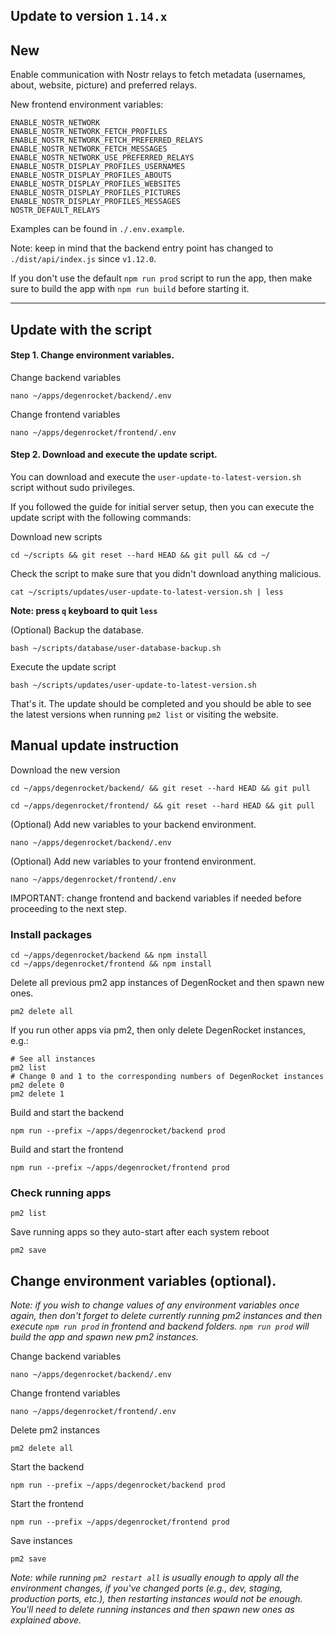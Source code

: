 ## Update to version `1.14.x`

## New

Enable communication with Nostr relays to fetch metadata
(usernames, about, website, picture) and preferred relays.

New frontend environment variables:

```
ENABLE_NOSTR_NETWORK
ENABLE_NOSTR_NETWORK_FETCH_PROFILES
ENABLE_NOSTR_NETWORK_FETCH_PREFERRED_RELAYS
ENABLE_NOSTR_NETWORK_FETCH_MESSAGES
ENABLE_NOSTR_NETWORK_USE_PREFERRED_RELAYS
ENABLE_NOSTR_DISPLAY_PROFILES_USERNAMES
ENABLE_NOSTR_DISPLAY_PROFILES_ABOUTS
ENABLE_NOSTR_DISPLAY_PROFILES_WEBSITES
ENABLE_NOSTR_DISPLAY_PROFILES_PICTURES
ENABLE_NOSTR_DISPLAY_PROFILES_MESSAGES
NOSTR_DEFAULT_RELAYS
```

Examples can be found in `./.env.example`.

Note: keep in mind that the backend entry point
has changed to `./dist/api/index.js` since `v1.12.0`.

If you don't use the default `npm run prod` script to
run the app, then make sure to build the app with
`npm run build` before starting it.

---

## Update with the script

#### Step 1. Change environment variables.

Change backend variables

```shell
nano ~/apps/degenrocket/backend/.env
```

Change frontend variables

```shell
nano ~/apps/degenrocket/frontend/.env
```

#### Step 2. Download and execute the update script.

You can download and execute the `user-update-to-latest-version.sh` script without sudo privileges.

If you followed the guide for initial server setup, then you can execute the update script with the following commands:

Download new scripts

```shell
cd ~/scripts && git reset --hard HEAD && git pull && cd ~/
```

Check the script to make sure that you didn't download anything malicious.

```shell
cat ~/scripts/updates/user-update-to-latest-version.sh | less
```

**Note: press `q` keyboard to quit `less`**

(Optional) Backup the database.

```shell
bash ~/scripts/database/user-database-backup.sh
```

Execute the update script

```shell
bash ~/scripts/updates/user-update-to-latest-version.sh
```

That's it. The update should be completed and you should be able to see the latest versions when running `pm2 list` or visiting the website.

## Manual update instruction

Download the new version

```shell
cd ~/apps/degenrocket/backend/ && git reset --hard HEAD && git pull
```

```shell
cd ~/apps/degenrocket/frontend/ && git reset --hard HEAD && git pull
```

(Optional) Add new variables to your backend environment.

```shell
nano ~/apps/degenrocket/backend/.env
```

(Optional) Add new variables to your frontend environment.

```shell
nano ~/apps/degenrocket/frontend/.env
```

IMPORTANT: change frontend and backend variables if needed before proceeding to the next step.

### Install packages

```shell
cd ~/apps/degenrocket/backend && npm install
cd ~/apps/degenrocket/frontend && npm install
```

Delete all previous pm2 app instances of DegenRocket and then spawn new ones. 

```shell
pm2 delete all
```

If you run other apps via pm2, then only delete DegenRocket instances, e.g.:

```shell
# See all instances
pm2 list
# Change 0 and 1 to the corresponding numbers of DegenRocket instances
pm2 delete 0
pm2 delete 1
```

Build and start the backend

```shell
npm run --prefix ~/apps/degenrocket/backend prod
```

Build and start the frontend

```shell
npm run --prefix ~/apps/degenrocket/frontend prod
```

### Check running apps

```shell
pm2 list
```

Save running apps so they auto-start after each system reboot

```shell
pm2 save
```

## Change environment variables (optional).

*Note: if you wish to change values of any environment variables once again, then don't forget to delete currently running pm2 instances and then execute `npm run prod` in frontend and backend folders. `npm run prod` will build the app and spawn new pm2 instances.*

Change backend variables

```shell
nano ~/apps/degenrocket/backend/.env
```

Change frontend variables

```shell
nano ~/apps/degenrocket/frontend/.env
```

Delete pm2 instances

```shell
pm2 delete all
```

Start the backend

```shell
npm run --prefix ~/apps/degenrocket/backend prod
```

Start the frontend

```shell
npm run --prefix ~/apps/degenrocket/frontend prod
```

Save instances

```shell
pm2 save
```

*Note: while running `pm2 restart all` is usually enough to apply all the environment changes, if you've changed ports (e.g., dev, staging, production ports, etc.), then restarting instances would not be enough. You'll need to delete running instances and then spawn new ones as explained above.*

